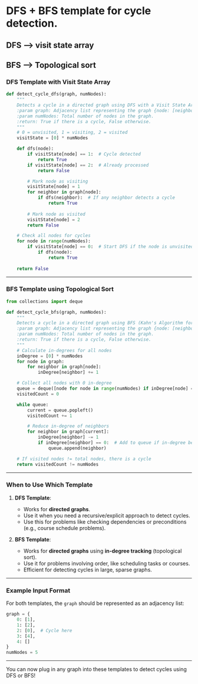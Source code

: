 # **DFS** + **BFS** template for cycle detection. 
## DFS --> visit state array
## BFS --> Topological sort

### **DFS Template with Visit State Array**
```python
def detect_cycle_dfs(graph, numNodes):
    """
    Detects a cycle in a directed graph using DFS with a Visit State Array.
    :param graph: Adjacency list representing the graph {node: [neighbors]}.
    :param numNodes: Total number of nodes in the graph.
    :return: True if there is a cycle, False otherwise.
    """
    # 0 = unvisited, 1 = visiting, 2 = visited
    visitState = [0] * numNodes

    def dfs(node):
        if visitState[node] == 1:  # Cycle detected
            return True
        if visitState[node] == 2:  # Already processed
            return False

        # Mark node as visiting
        visitState[node] = 1
        for neighbor in graph[node]:
            if dfs(neighbor):  # If any neighbor detects a cycle
                return True
        
        # Mark node as visited
        visitState[node] = 2
        return False

    # Check all nodes for cycles
    for node in range(numNodes):
        if visitState[node] == 0:  # Start DFS if the node is unvisited
            if dfs(node):
                return True
    
    return False
```

---

### **BFS Template using Topological Sort**
```python
from collections import deque

def detect_cycle_bfs(graph, numNodes):
    """
    Detects a cycle in a directed graph using BFS (Kahn's Algorithm for Topological Sort).
    :param graph: Adjacency list representing the graph {node: [neighbors]}.
    :param numNodes: Total number of nodes in the graph.
    :return: True if there is a cycle, False otherwise.
    """
    # Calculate in-degrees for all nodes
    inDegree = [0] * numNodes
    for node in graph:
        for neighbor in graph[node]:
            inDegree[neighbor] += 1

    # Collect all nodes with 0 in-degree
    queue = deque([node for node in range(numNodes) if inDegree[node] == 0])
    visitedCount = 0

    while queue:
        current = queue.popleft()
        visitedCount += 1

        # Reduce in-degree of neighbors
        for neighbor in graph[current]:
            inDegree[neighbor] -= 1
            if inDegree[neighbor] == 0:  # Add to queue if in-degree becomes 0
                queue.append(neighbor)

    # If visited nodes != total nodes, there is a cycle
    return visitedCount != numNodes
```

---

### **When to Use Which Template**
1. **DFS Template**:
   - Works for **directed graphs**.
   - Use it when you need a recursive/explicit approach to detect cycles.
   - Use this for problems like checking dependencies or preconditions (e.g., course schedule problems).

2. **BFS Template**:
   - Works for **directed graphs** using **in-degree tracking** (topological sort).
   - Use it for problems involving order, like scheduling tasks or courses.
   - Efficient for detecting cycles in large, sparse graphs.

---

### Example Input Format
For both templates, the `graph` should be represented as an adjacency list:
```python
graph = {
    0: [1],
    1: [2],
    2: [0],  # Cycle here
    3: [4],
    4: []
}
numNodes = 5
```

---

You can now plug in any graph into these templates to detect cycles using DFS or BFS!